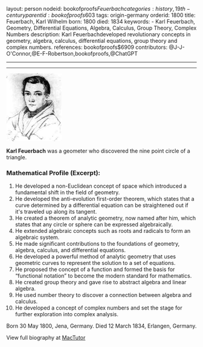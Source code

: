 layout: person
nodeid: bookofproofs$Feuerbach
categories: history,19th-century
parentid: bookofproofs$603
tags: origin-germany
orderid: 1800
title: Feuerbach, Karl Wilhelm
born: 1800
died: 1834
keywords: - Karl Feuerbach, Geometry, Differential Equations, Algebra, Calculus, Group Theory, Complex Numbers
description: Karl Feuerbachdeveloped revolutionary concepts in geometry, algebra, calculus, differential equations, group theory and complex numbers.
references: bookofproofs$6909
contributors: @J-J-O'Connor,@E-F-Robertson,bookofproofs,@ChatGPT

---



---

![Feuerbach.jpg](https://github.com/bookofproofs/bookofproofs.github.io/blob/main/_sources/_assets/images/portraits/Feuerbach.jpg?raw=true)

**Karl Feuerbach** was a geometer who discovered the nine point circle of a triangle.

### Mathematical Profile (Excerpt):
1. He developed a non-Euclidean concept of space which introduced a fundamental shift in the field of geometry. 
2. He developed the anti-evolution first-order theorem, which states that a curve determined by a differential equation can be straightened out if it's traveled up along its tangent.
3. He created a theorem of analytic geometry, now named after him, which states that any circle or sphere can be expressed algebraically.
4. He extended algebraic concepts such as roots and radicals to form an algebraic system. 
5. He made significant contributions to the foundations of geometry, algebra, calculus, and differential equations.
6. He developed a powerful method of analytic geometry that uses geometric curves to represent the solution to a set of equations. 
7. He proposed the concept of a function and formed the basis for “functional notation” to become the modern standard for mathematics. 
8. He created group theory and gave rise to abstract algebra and linear algebra. 
9. He used number theory to discover a connection between algebra and calculus. 
10. He developed a concept of complex numbers and set the stage for further exploration into complex analysis.

Born 30 May 1800, Jena, Germany. Died 12 March 1834, Erlangen, Germany.

View full biography at [MacTutor](https://mathshistory.st-andrews.ac.uk/Biographies/Feuerbach/)
